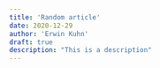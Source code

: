 ```yaml
---
title: 'Random article'
date: 2020-12-29
author: 'Erwin Kuhn'
draft: true
description: "This is a description"
---
```

